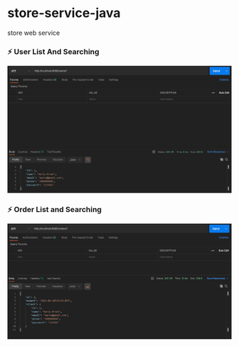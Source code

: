 # store-service-java
store web service

<h3> ⚡ User List And Searching</h3>

![alt text](https://github.com/Rapha1010/store-service-java/blob/master/img_readme/user-service.PNG?raw=true)

<h3> ⚡ Order List and Searching</h3>

![alt text](https://github.com/Rapha1010/store-service-java/blob/master/img_readme/order-service.PNG?raw=true)
